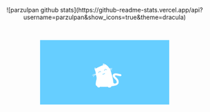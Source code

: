 <p align="center">
![parzulpan github stats](https://github-readme-stats.vercel.app/api?username=parzulpan&show_icons=true&theme=dracula)
</p>
<br>
<p align="center">
  <img src="https://github.com/parzulpan/parzulpan/blob/master/resources/header.gif" width="300"/> 
</p>
<br>
